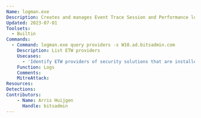 ```yaml
---
Name: logman.exe
Description: Creates and manages Event Trace Session and Performance logs and supports many functions of Performance Monitor from the command line
Updated: 2023-07-01
Toolsets:
  - Builtin
Commands:
  - Command: logman.exe query providers -s W10.ad.bitsadmin.com
    Description: List ETW providers
    Usecases:
      - 'Identify ETW providers of security solutions that are installed, e.g. Sysinternals Sysmon''s `Microsoft-Windows-Sysmon provider`'
    Function: Logs
    Comments:
    MitreAttack:
Resources:
Detections:
Contributors:
    - Name: Arris Huijgen
      Handle: bitsadmin
---
```

